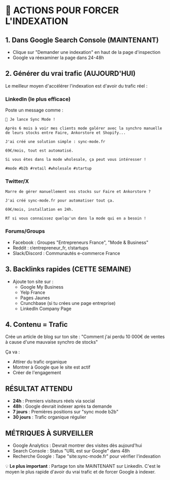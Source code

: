 # 🚀 ACTIONS POUR FORCER L'INDEXATION

## 1. Dans Google Search Console (MAINTENANT)
- Clique sur "Demander une indexation" en haut de la page d'inspection
- Google va réexaminer la page dans 24-48h

## 2. Générer du vrai trafic (AUJOURD'HUI)
Le meilleur moyen d'accélérer l'indexation est d'avoir du trafic réel :

### LinkedIn (le plus efficace)
Poste un message comme :
```
🚀 Je lance Sync Mode !

Après 6 mois à voir mes clients mode galérer avec la synchro manuelle de leurs stocks entre Faire, Ankorstore et Shopify...

J'ai créé une solution simple : sync-mode.fr

69€/mois, tout est automatisé.

Si vous êtes dans la mode wholesale, ça peut vous intéresser !

#mode #b2b #retail #wholesale #startup
```

### Twitter/X
```
Marre de gérer manuellement vos stocks sur Faire et Ankorstore ?

J'ai créé sync-mode.fr pour automatiser tout ça.

69€/mois, installation en 24h.

RT si vous connaissez quelqu'un dans la mode qui en a besoin !
```

### Forums/Groups
- Facebook : Groupes "Entrepreneurs France", "Mode & Business"
- Reddit : r/entrepreneur_fr, r/startups
- Slack/Discord : Communautés e-commerce France

## 3. Backlinks rapides (CETTE SEMAINE)
- Ajoute ton site sur :
  - Google My Business
  - Yelp France
  - Pages Jaunes
  - Crunchbase (si tu crées une page entreprise)
  - LinkedIn Company Page

## 4. Contenu = Trafic
Crée un article de blog sur ton site :
"Comment j'ai perdu 10 000€ de ventes à cause d'une mauvaise synchro de stocks"

Ça va :
- Attirer du trafic organique
- Montrer à Google que le site est actif
- Créer de l'engagement

## RÉSULTAT ATTENDU
- **24h** : Premiers visiteurs réels via social
- **48h** : Google devrait indexer après ta demande
- **7 jours** : Premières positions sur "sync mode b2b"
- **30 jours** : Trafic organique régulier

## MÉTRIQUES À SURVEILLER
- Google Analytics : Devrait montrer des visites dès aujourd'hui
- Search Console : Status "URL est sur Google" dans 48h
- Recherche Google : Tape "site:sync-mode.fr" pour vérifier l'indexation

💡 **Le plus important** : Partage ton site MAINTENANT sur LinkedIn. 
C'est le moyen le plus rapide d'avoir du vrai trafic et de forcer Google à indexer.